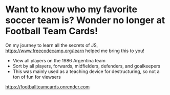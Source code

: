 # Want to know who my favorite soccer team is? Wonder no longer at Football Team Cards!

On my journey to learn all the secrets of JS, https://www.freecodecamp.org/learn helped me bring this to you!

* View all players on the 1986 Argentina team
* Sort by all players, forwards, midfielders, defenders, and goalkeepers
* This was mainly used as a teaching device for destructuring, so not a ton of fun for viewsers

https://footballteamcards.onrender.com
